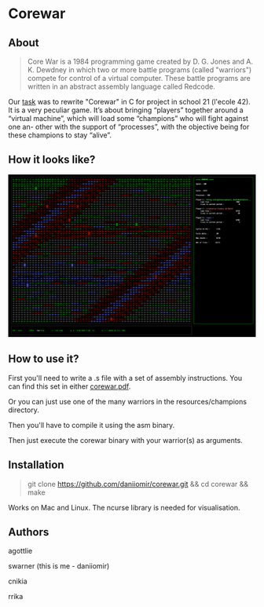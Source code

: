 Corewar
=======

About
-----
>Core War is a 1984 programming game created by D. G. Jones and A. K. Dewdney in which two or more battle programs (called "warriors") compete for control of a virtual computer. These battle programs are written in an abstract assembly language called Redcode.

Our [task](docs/corewar.en.pdf) was to rewrite "Corewar" in C for project in school 21 (l'ecole 42). It is a very peculiar game. It’s about bringing “players” together around a “virtual machine”, which will load some “champions” who will fight against one an- other with the support of “processes”, with the objective being for these champions to stay “alive”.



How it looks like?
------------------
![corewar](docs/corewar.png)

How to use it?
---------------
First you'll need to write a .s file with a set of assembly instructions.
You can find this set in either [corewar.pdf](docs/corewar.en.pdf).

Or you can just use one of the many warriors in the resources/champions directory.

Then you'll have to compile it using the asm binary.

Then just execute the corewar binary with your warrior(s) as arguments.


Installation
------------
>git clone https://github.com/daniiomir/corewar.git && cd corewar && make

Works on Mac and Linux.
The ncurse library is needed for visualisation.

Authors
-------

agottlie

swarner (this is me - daniiomir)

cnikia

rrika

